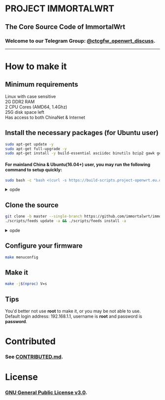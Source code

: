# PROJECT IMMORTALWRT
## The Core Source Code of ImmortalWrt
### Welcome to our Telegram Group: [@ctcgfw\_openwrt\_discuss](https://t.me/ctcgfw_openwrt_discuss).
- - -

# How to make it
## Minimum requirements
Linux with case sensitive<br/>
2G DDR2 RAM<br/>
2 CPU Cores (AMD64, 1.4Ghz)<br/>
25G disk space left<br/>
Has access to both ChinaNet & Internet

## Install the necessary packages (for Ubuntu user)
```bash
sudo apt-get update -y
sudo apt-get full-upgrade -y
sudo apt-get install -y build-essential asciidoc binutils bzip2 gawk gettext git libncurses5-dev libz-dev patch unzip zlib1g-dev lib32gcc1 libc6-dev-i386 subversion flex uglifyjs git-core gcc-multilib g++-multilib p7zip p7zip-full msmtp libssl-dev texinfo libreadline-dev libglib2.0-dev xmlto qemu-utils upx libelf-dev autoconf automake libtool autopoint ccache curl wget vim nano python python3 python-pip python3-pip python-ply python3-ply haveged lrzsz device-tree-compiler scons antlr3 gperf intltool mkisofs rsync
```
#### For mainland China & Ubuntu(16.04+) user, you may run the following command to setup quickly:
```bash
sudo bash -c "bash <(curl -s https://build-scripts.project-openwrt.eu.org/init_build_environment.sh)"
```

<details>
  <summary>opde</summary>

  you can also download and use pre-build container directly:

  ```bash
  docker pull immortalwrt/opde:base
  # docker run --rm -it immortalwrt/opde:base
  ```
</details>

## Clone the source
```bash
git clone -b master --single-branch https://github.com/immortalwrt/immortalwrt && cd immortalwrt
./scripts/feeds update -a && ./scripts/feeds install -a
```

<details>
  <summary>opde</summary>
  
  1. For Linux User:
  ```bash
  git clone -b master --single-branch https://github.com/immortalwrt/immortalwrt && cd immortalwrt
  docker run --rm -it \
    -v $PWD:/openwrt \
    immortalwrt/opde:base zsh
  ./scripts/feeds update -a && ./scripts/feeds install -a
  ```

  2. For Windows User: no test

  Proxy Support:

  ```bash
  docker run --rm -it \
    -e   all_proxy=http://example.com:1081 \
    -e  http_proxy=http://example.com:1081 \
    -e https_proxy=http://example.com:1081 \
    -e   ALL_PROXY=http://example.com:1081 \
    -e  HTTP_PROXY=http://example.com:1081 \
    -e HTTPS_PROXY=http://example.com:1081 \
    -v $PWD:/openwrt \
    immortalwrt/opde:base zsh
  ```

  > recommand `http` rather `socks5` protocol
  >
  > ip can not be `localhost` or `127.0.0.1`


</details>

## Configure your firmware
```bash
make menuconfig
```

## Make it
```bash
make -j$(nproc) V=s
```

## Tips
You'd better not use **root** to make it, or you may be not able to use.<br/>
Default login address: 192.168.1.1, username is **root** and password is **password**.

# Contributed
### See [CONTRIBUTED.md](https://github.com/immortalwrt/immortalwrt/blob/master/CONTRIBUTED.md).

# License
### [GNU General Public License v3.0](https://github.com/immortalwrt/immortalwrt/blob/master/LICENSES/GPL-3.0).
